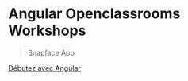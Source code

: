 # Angular Openclassrooms Workshops
> Snapface App<br>

[Débutez avec Angular](https://openclassrooms.com/fr/courses/7471261-debutez-avec-angular)


